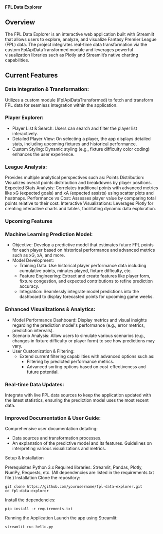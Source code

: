 **FPL Data Explorer**

## Overview

The FPL Data Explorer is an interactive web application built with Streamlit that allows users to explore, analyze, and visualize Fantasy Premier League (FPL) data. The project integrates real-time data transformation via the custom FplApiDataTransformed module and leverages powerful visualization libraries such as Plotly and Streamlit’s native charting capabilities.

## Current Features

### Data Integration & Transformation:
Utilizes a custom module (FplApiDataTransformed) to fetch and transform FPL data for seamless integration within the application.

### Player Explorer:
- Player List & Search: Users can search and filter the player list interactively.
- Detailed Player View: On selecting a player, the app displays detailed stats, including upcoming fixtures and historical performance.
- Custom Styling: Dynamic styling (e.g., fixture difficulty color coding) enhances the user experience.

### League Analysis:
Provides multiple analytical perspectives such as:
Points Distribution: Visualizes overall points distribution and breakdowns by player positions.
Expected Stats Analysis: Correlates traditional points with advanced metrics like xG (expected goals) and xA (expected assists) using scatter plots and heatmaps.
Performance vs Cost: Assesses player value by comparing total points relative to their cost.
Interactive Visualizations:
Leverages Plotly for creating interactive charts and tables, facilitating dynamic data exploration.

### Upcoming Features

### Machine Learning Prediction Model:
- Objective: Develop a predictive model that estimates future FPL points for each player based on historical performance and advanced metrics such as xG, xA, and more.
- Model Development:
  - Training Data: Use historical player performance data including cumulative points, minutes played, fixture difficulty, etc.
  - Feature Engineering: Extract and create features like player form, fixture congestion, and expected contributions to refine prediction accuracy.
  - Integration: Seamlessly integrate model predictions into the dashboard to display forecasted points for upcoming game weeks.

### Enhanced Visualizations & Analytics:
- Model Performance Dashboard: Display metrics and visual insights regarding the prediction model's performance (e.g., error metrics, prediction intervals).
- Scenario Analysis: Allow users to simulate various scenarios (e.g., changes in fixture difficulty or player form) to see how predictions may vary.
- User Customization & Filtering:
  - Extend current filtering capabilities with advanced options such as:
    - Filtering by predicted performance metrics.
    - Advanced sorting options based on cost-effectiveness and future potential.

### Real-time Data Updates:
Integrate with live FPL data sources to keep the application updated with the latest statistics, ensuring the prediction model uses the most recent data.

### Improved Documentation & User Guide:
Comprehensive user documentation detailing:
- Data sources and transformation processes.
- An explanation of the predictive model and its features.
Guidelines on interpreting various visualizations and metrics.


Setup & Installation

Prerequisites
Python 3.x
Required libraries: Streamlit, Pandas, Plotly, NumPy, Requests, etc.
(All dependencies are listed in the requirements.txt file.)
Installation
Clone the repository: 

    git clone https://github.com/yourusername/fpl-data-explorer.git
    cd fpl-data-explorer

Install the dependencies:

    pip install -r requirements.txt

Running the Application
Launch the app using Streamlit:

    streamlit run hello.py
